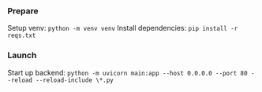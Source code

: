 ### Prepare

Setup venv: `python -m venv venv`
Install dependencies: `pip install -r reqs.txt`


### Launch

Start up backend: `python -m uvicorn main:app --host 0.0.0.0 --port 80 --reload --reload-include \*.py`
